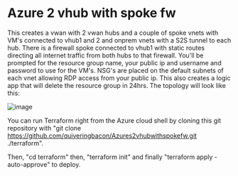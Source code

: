 # Azure 2 vhub with spoke fw

This creates a vwan with 2 vwan hubs and a couple of spoke vnets with VM's connected to vhub1 and 2 and onprem vnets with a S2S tunnel to each hub. There is a firewall spoke connected to vhub1 with static routes directing all internet traffic from both hubs to that firewall. You'll be prompted for the resource group name, your public ip and username and password to use for the VM's. NSG's are placed on the default subnets of each vnet allowing RDP access from your public ip. This also creates a logic app that will delete the resource group in 24hrs. The topology will look like this:

![image](https://github.com/quiveringbacon/Azure2vhubwithspokefw/assets/128983862/edf37300-b8a3-482b-aeb2-92894c2688d2)

You can run Terraform right from the Azure cloud shell by cloning this git repository with "git clone https://github.com/quiveringbacon/Azures2vhubwithspokefw.git ./terraform".

Then, "cd terraform" then, "terraform init" and finally "terraform apply -auto-approve" to deploy.
